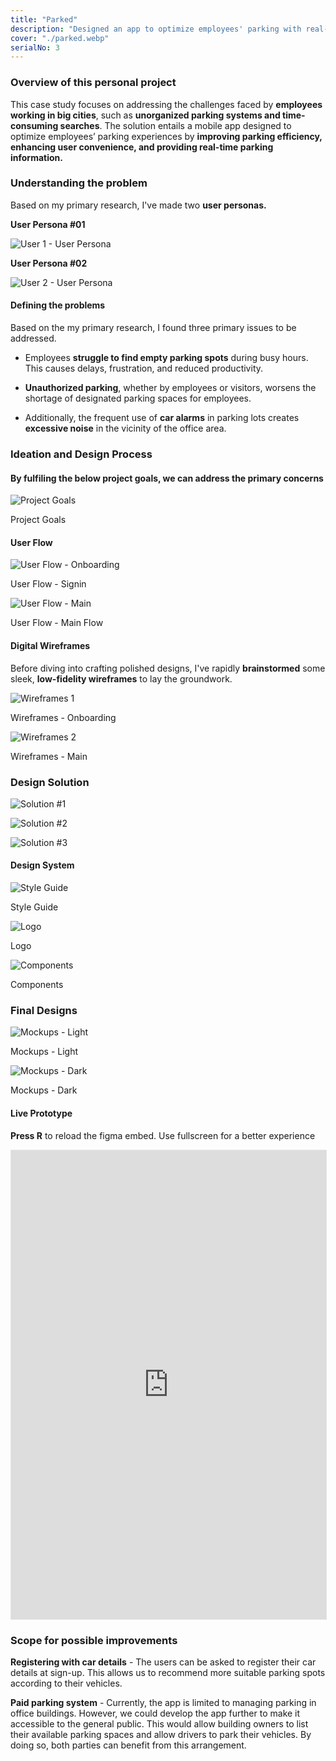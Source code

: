 ```yaml
---
title: "Parked"
description: "Designed an app to optimize employees' parking with real-time availability, reservations, navigation, and digital passes for enhanced efficiency and convenience."
cover: "./parked.webp"
serialNo: 3
---
```


<div class='max-w-screen-sm'>

### Overview <span class="text-black/50">of this personal project</span>
This case study focuses on addressing the challenges faced by **employees working in big cities**, such as **unorganized parking systems and time-consuming searches**. The solution entails a mobile app designed to optimize employees’ parking experiences by **improving parking efficiency, enhancing user convenience, and providing real-time parking information.** 

### <span class="text-black/50">Understanding the</span> problem
Based on my primary research, I've made two **user personas.**

**User Persona #01**
</div>
<div class='max-w-screen-lg '>

![User 1 - User Persona](Persona1.webp)
</div>
<div class='max-w-screen-sm '>

**User Persona #02**
</div>
<div class='max-w-screen-lg '>

![User 2 - User Persona](Persona2.webp)
</div>

<div class='max-w-screen-sm '>

#### Defining <span class="text-black/50"> the problems</span>
Based on the my primary research, I found three primary issues to be addressed.

- Employees **struggle to find empty parking spots** during busy hours. This causes delays, frustration, and reduced productivity.

- **Unauthorized parking**, whether by employees or visitors, worsens the shortage of designated parking spaces for employees.

- Additionally, the frequent use of **car alarms** in parking lots creates **excessive noise** in the vicinity of the office area.


### <span class="text-black/50">Ideation and </span>Design Process
#### <span class="text-black/50">By fulfiling the below </span>project goals<span class="text-black/50">, we can address the primary concerns

![Project Goals](Goals.webp)<div class="text-left font-mono text-black/25 text-sm">Project Goals</div>

#### <span class="text-black/50">User</span> Flow
</div>

<div class='max-w-screen-lg '>

![User Flow - Onboarding](UserFlow-Signin.webp)<div class="text-left font-mono text-black/25 text-sm">User Flow - Signin</div>

![User Flow - Main](UserFlow-Main.webp)<div class="text-left font-mono text-black/25 text-sm">User Flow - Main Flow</div>

</div>

<div class='max-w-screen-sm '>

#### <span class="text-black/50">Digital </span>Wireframes

Before diving into crafting polished designs, I've rapidly **brainstormed** some sleek, **low-fidelity wireframes** to lay the groundwork.
</div>

<div class='max-w-screen-lg '>

![Wireframes 1](Wireframes1.webp)<div class="text-left font-mono text-black/25 text-sm">Wireframes - Onboarding</div>

![Wireframes 2](Wireframes2.webp)<div class="text-left font-mono text-black/25 text-sm">Wireframes - Main</div>

</div>

<div class='max-w-screen-sm '>

### <span class="text-black/50">Design</span> Solution 
</div>

![Solution #1](Mockups1.webp)

![Solution #2](Mockups2.webp)

![Solution #3](Mockups3.webp)

<div class='max-w-screen-sm '>

#### Design System

![Style Guide](Styles.webp)<div class="text-left font-mono text-black/25 text-sm">Style Guide</div>

![Logo](Logos.webp)<div class="text-left font-mono text-black/25 text-sm">Logo</div>

![Components](Components.webp)<div class="text-left font-mono text-black/25 text-sm">Components</div>


### <span class="text-black/50">Final</span> Designs
</div>

![Mockups - Light](Mockups_Light.webp)<div class="text-left font-mono text-black/25 text-sm">Mockups - Light</div>

![Mockups - Dark](Mockups_Dark.webp)<div class="text-left font-mono text-black/25 text-sm">Mockups - Dark</div>


#### <span class="text-black/50">Live </span>Prototype
**Press R** to reload the figma embed. Use fullscreen for a better experience

<iframe class="hidden md:inline-flex" style="border: 1px solid rgba(0, 0, 0, 0.1);" width="100%" height="750" src="https://www.figma.com/embed?embed_host=share&url=https%3A%2F%2Fwww.figma.com%2Fproto%2FTkMNXHhtCYDQDaAmnmeTcL%2Fparked%3Fnode-id%3D382-8464%26t%3DfPBFWgog63QchWan-1%26scaling%3Dscale-down%26page-id%3D382%253A8073%26starting-point-node-id%3D382%253A8076%26show-proto-sidebar%3D1" allowfullscreen></iframe>


<div class='max-w-screen-sm '>

### <span class="text-black/50"> Scope for </span>possible improvements

<strong>Registering with car details</strong> - The users can be asked to register their car details at sign-up. This allows us to recommend more suitable parking spots according to their vehicles.

<strong>‍Paid parking system</strong> - Currently, the app is limited to managing parking in office buildings. However, we could develop the app further to make it accessible to the general public. This would allow building owners to list their available parking spaces and allow drivers to park their vehicles. By doing so, both parties can benefit from this arrangement.

</div>